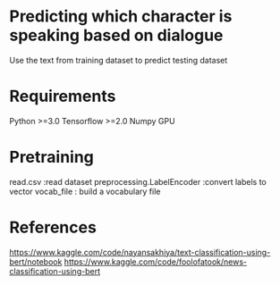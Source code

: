 # Predicting which character is speaking based on dialogue 
Use the text from training dataset to predict testing dataset
# Requirements
Python >=3.0
Tensorflow >=2.0
Numpy
GPU
# Pretraining
read.csv :read dataset
preprocessing.LabelEncoder :convert labels to vector
vocab_file : build a vocabulary file


# References
https://www.kaggle.com/code/nayansakhiya/text-classification-using-bert/notebook
https://www.kaggle.com/code/foolofatook/news-classification-using-bert
